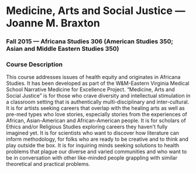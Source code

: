 # Medicine, Arts and Social Justice — Joanne M. Braxton
### Fall 2015 — Africana Studies 306 (American Studies 350; Asian and Middle Eastern Studies 350)

### Course Description
This course addresses issues of health equity and originates in Africana
Studies. It has been developed as part of the W&M-Eastern Virginia Medical
School Narrative Medicine for Excellence Project. “Medicine, Arts and Social
Justice” is for those who crave diversity and intellectual stimulation in a
classroom setting that is authentically multi-disciplinary and inter-cultural.
It is for artists seeking careers that overlap with the healing arts as well as
pre-med types who love stories, especially stories from the experiences of
African, Asian-American and African-American people. It is for scholars of
Ethics and/or Religious Studies exploring careers they haven't fully imagined
yet. It is for scientists who want to discover how literature can inform
methodology, for folks who are ready to be creative and to think and play
outside the box. It is for inquiring minds seeking solutions to health problems
that plague our diverse and varied communities and who want to be in
conversation with other like-minded people grappling with similar theoretical
and practical problems.
